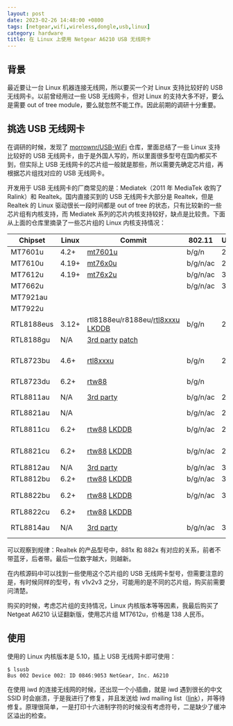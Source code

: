 ```yaml
---
layout: post
date: 2023-02-26 14:48:00 +0800
tags: [netgear,wifi,wireless,dongle,usb,linux]
category: hardware
title: 在 Linux 上使用 Netgear A6210 USB 无线网卡
---
```


## 背景

最近要让一台 Linux 机器连接无线网，所以要买一个对 Linux 支持比较好的 USB 无线网卡。以前曾经用过一些 USB 无线网卡，但对 Linux 的支持大多不好，要么是需要 out of tree module，要么就忽然不能工作。因此前期的调研十分重要。

## 挑选 USB 无线网卡

在调研的时候，发现了 [morrownr/USB-WiFi](https://github.com/morrownr/USB-WiFi) 仓库，里面总结了一些 Linux 支持比较好的 USB 无线网卡，由于是外国人写的，所以里面很多型号在国内都买不到，但实际上 USB 无线网卡的芯片组一般就是那些，所以需要先确定芯片组，再根据芯片组找对应的 USB 无线网卡。

开发用于 USB 无线网卡的厂商常见的是：Mediatek（2011 年 MediaTek 收购了 Ralink）和 Realtek。国内直接买到的 USB 无线网卡大部分是 Realtek，但是 Realtek 的 Linux 驱动很长一段时间都是 out of tree 的状态，只有比较新的一些芯片组有内核支持，而 Mediatek 系列的芯片内核支持较好，缺点是比较贵。下面从上面的仓库里摘录了一些芯片组的 Linux 内核支持情况：

| Chipset    | Linux | Commit                                                                                                                                                                   | 802.11   | USB | Bluetooth | Package | Links                                                                                                                                                                                        |
|------------|-------|--------------------------------------------------------------------------------------------------------------------------------------------------------------------------|----------|-----|-----------|---------|----------------------------------------------------------------------------------------------------------------------------------------------------------------------------------------------|
| MT7601u    | 4.2+  | [mt7601u](https://github.com/torvalds/linux/commit/c869f77d6abb5d5f9f2f1a661d5c53862a9cad34)                                                                             | b/g/n    | 2.0 | N/A       |         | [Official](https://www.mediatek.cn/products/broadband-wifi/mt7601u)                                                                                                                          |
| MT7610u    | 4.19+ | [mt76x0u](https://github.com/torvalds/linux/commit/ff69c75ee5392320ab3a8dd01db46d3cd097eb46)                                                                             | b/g/n/ac | 2.0 | N/A       |         | [Official](https://www.mediatek.cn/products/broadband-wifi/mt7610u)                                                                                                                          |
| MT7612u    | 4.19+ | [mt76x2u](https://github.com/torvalds/linux/commit/ee676cd5017c5f71b8aac1f2d1016ba0f6e4f348)                                                                             | b/g/n/ac | 3.0 | 4.0       |         | [Official](https://www.mediatek.cn/products/broadband-wifi/mt7612u)                                                                                                                          |
| MT7662u    |       |                                                                                                                                                                          | b/g/n/ac | 3.0 | 4.0       |         | [Official](https://www.mediatek.cn/products/broadband-wifi/mt7662u)                                                                                                                          |
| MT7921au   |       |                                                                                                                                                                          |          |     |           |         |                                                                                                                                                                                              |
| MT7922u    |       |                                                                                                                                                                          |          |     |           |         |                                                                                                                                                                                              |
| RTL8188eus | 3.12+ | rtl8188eu/r8188eu/[rtl8xxxu](https://github.com/torvalds/linux/commit/3dfb8e844fa30cceb4b810613e2c35f628eb3e70) [LKDDB](https://cateee.net/lkddb/web-lkddb/R8188EU.html) | b/g/n    | 2.0 | N/A       | QFN-46  | [Official](https://www.realtek.com/en/products/communications-network-ics/item/rtl8188eus)                                                                                                   |
| RTL8188gu  | N/A   | [3rd party](https://github.com/McMCCRU/rtl8188gu) [patch](https://patchwork.kernel.org/project/linux-wireless/patch/5a9a264d-a59b-0d91-04f0-e5b38e6aaea0@gmail.com/)     |          |     |           |         |                                                                                                                                                                                              |
| RTL8723bu  | 4.6+  | [rtl8xxxu](https://github.com/torvalds/linux/commit/35a741febfae3cfc2a27d3b4935e255585ecfd81)                                                                            | b/g/n    | 2.0 | 4.0       | QFN-56  | [USB 0bda:b720](https://linux-hardware.org/?id=usb:0bda-b720)，[Official](https://www.realtek.com/en/products/communications-network-ics/item/rtl8723bu)                                     |
| RTL8723du  | 6.2+  | [rtw88](https://github.com/torvalds/linux/commit/87caeef032fc3921bc866ad7becb6ed51aa8b27b)                                                                               | b/g/n    |     | 4.2       | QFN-48  | [Official](https://www.realtek.com/en/products/communications-network-ics/item/rtl8723du)                                                                                                    |
| RTL8811au  | N/A   | [3rd party](https://docs.alfa.com.tw/Support/Linux/RTL8811AU/)                                                                                                           | b/g/n/ac | 2.0 | N/A       | QFN-56  | [Official](https://www.realtek.com/en/products/communications-network-ics/item/rtl8811au) [Datasheet](https://datasheet.lcsc.com/lcsc/2205121200_Realtek-Semicon-RTL8811AU-CG_C3013607.pdf)  |
| RTL8821au  | N/A   |                                                                                                                                                                          | b/g/n/ac | 2.0 | 4.0       | QFN-56  | [Official](https://www.realtek.com/en/products/communications-network-ics/item/rtl8821au)                                                                                                    |
| RTL8811cu  | 6.2+  | [rtw88](https://github.com/torvalds/linux/commit/aff5ffd718de23cb8603f2e229204670e2644334) [LKDDB](https://cateee.net/lkddb/web-lkddb/RTW88_8821CU.html)                 | b/g/n/ac | 2.0 | N/A       | QFN-56  | [Official](https://www.realtek.com/en/products/communications-network-ics/item/rtl8811cu)，[Datasheet](https://datasheet.lcsc.com/lcsc/2302141730_Realtek-Semicon-RTL8811CU-CG_C2687136.pdf) |
| RTL8821cu  | 6.2+  | [rtw88](https://github.com/torvalds/linux/commit/aff5ffd718de23cb8603f2e229204670e2644334) [LKDDB](https://cateee.net/lkddb/web-lkddb/RTW88_8821CU.html)                 | b/g/n/ac | 2.0 | 4.2       | QFN-56  | [Official](https://www.realtek.com/en/products/communications-network-ics/item/rtl8821cu)，[Datasheet](https://datasheet.lcsc.com/lcsc/2202211630_Realtek-Semicon-RTL8821CU-CG_C2761145.pdf) |
| RTL8812au  | N/A   | [3rd party](https://docs.alfa.com.tw/Support/Linux/RTL8812AU/)                                                                                                           | b/g/n/ac | 3.0 | N/A       | QFN-76  | [Official](https://www.realtek.com/en/products/communications-network-ics/item/rtl8812au)                                                                                                    |
| RTL8812bu  | 6.2+  | [rtw88](https://github.com/torvalds/linux/commit/45794099f5e1d7abc5eb07e6eec7e1e5c6cb540d) [LKDDB](https://cateee.net/lkddb/web-lkddb/RTW88_8822BU.html)                 | b/g/n/ac | 3.0 | N/A       | TFBGA   | [Official](https://www.realtek.com/en/products/communications-network-ics/item/rtl8812bu)                                                                                                    |
| RTL8822bu  | 6.2+  | [rtw88](https://github.com/torvalds/linux/commit/45794099f5e1d7abc5eb07e6eec7e1e5c6cb540d) [LKDDB](https://cateee.net/lkddb/web-lkddb/RTW88_8822BU.html)                 | b/g/n/ac | 3.0 | 4.1       | TFBGA   | [Official](https://www.realtek.com/en/products/communications-network-ics/item/rtl8822bu)，[Datasheet](https://datasheet.lcsc.com/lcsc/2204071230_Realtek-Semicon-RTL8822BU-CG_C2803244.pdf) |
| RTL8822cu  | 6.2+  | [rtw88](https://github.com/torvalds/linux/commit/07cef03b8d44dee7488de3d1585387e603c78676) [LKDDB](https://cateee.net/lkddb/web-lkddb/RTW88_8822CU.html)                 |          |     |           |         |                                                                                                                                                                                              |
| RTL8814au  | N/A   | [3rd party](https://docs.alfa.com.tw/Support/Linux/RTL8814AU/)                                                                                                           | b/g/n/ac | 3.0 | N/A       | QFN-128 | [Official](https://www.realtek.com/en/products/communications-network-ics/item/rtl8814au)                                                                                                    |

可以观察到规律：Realtek 的产品型号中，881x 和 882x 有对应的关系，前者不带蓝牙，后者带。最后一位数字越大，则越新。

在内核源码中可以找到一些使用这个芯片组的 USB 无线网卡型号，但需要注意的是，有时候同样的型号，有 v1v2v3 之分，可能用的是不同的芯片组，购买前需要问清楚。

购买的时候，考虑芯片组的支持情况，Linux 内核版本等等因素，我最后购买了 Netgeat A6210 认证翻新版，使用芯片组 MT7612u，价格是 138 人民币。

## 使用

使用的 Linux 内核版本是 5.10，插上 USB 无线网卡即可使用：

```shell
$ lsusb
Bus 002 Device 002: ID 0846:9053 NetGear, Inc. A6210
```

在使用 iwd 的连接无线网的时候，还出现一个小插曲，就是 iwd 遇到很长的中文 SSID 时会崩溃，于是我进行了修复，并且发送给 iwd mailing list（[link](https://lore.kernel.org/iwd/20230226062526.3115588-1-c@jia.je/T/#u)），并等待修复。原理很简单，一是打印十六进制字符的时候没有考虑符号，二是缺少了缓冲区溢出的检查。
